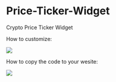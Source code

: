# Price-Ticker-Widget
Crypto Price Ticker Widget

How to customize:

![](https://github.com/PlasBit/Price-Ticker-Widget/blob/main/CustomTicker.gif)


How to copy the code to your wesite:



![](https://github.com/PlasBit/Price-Ticker-Widget/blob/main/CopyTicker.gif)
